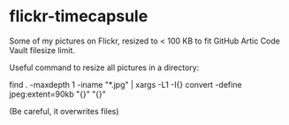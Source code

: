 # flickr-timecapsule

Some of my pictures on Flickr, resized to < 100 KB to fit GitHub Artic Code Vault filesize limit.

Useful command to resize all pictures in a directory:

find . -maxdepth 1 -iname "*.jpg" | xargs -L1 -I{} convert -define jpeg:extent=90kb "{}" "{}"

(Be careful, it overwrites files)
